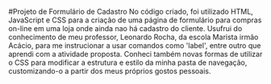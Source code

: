 #Projeto de Formulário de Cadastro
 No código criado, foi utilizado HTML, JavaScript e CSS para a criação de uma página de formulário para compras on-line em uma loja onde ainda nao há cadastro do cliente.
 Usufrui do conhecimento de meu professor, Leonardo Rocha, da escola Marista irmão Acácio, para me instrucionar a usar comandos como 'label', entre outro que aprendi com a atividade proposta.
 Conheci também novas formas de utilizar o CSS para modificar a estrutura e estilo da minha pasta de navegação, customizando-o a partir dos meus próprios gostos pessoais.
